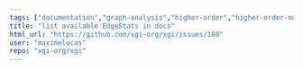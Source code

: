 ```yaml
---
tags: ["documentation","graph-analysis","higher-order","higher-order-networks","hypergraphs","network-science","simplicial-complexes"]
title: "list available EdgeStats in docs"
html_url: "https://github.com/xgi-org/xgi/issues/188"
user: "maximelucas"
repo: "xgi-org/xgi"
---
```


